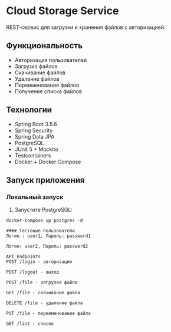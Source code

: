 # Cloud Storage Service

REST-сервис для загрузки и хранения файлов с авторизацией.

## Функциональность

- Авторизация пользователей
- Загрузка файлов
- Скачивание файлов
- Удаление файлов
- Переименование файлов
- Получение списка файлов

## Технологии

- Spring Boot 3.5.6
- Spring Security
- Spring Data JPA
- PostgreSQL
- JUnit 5 + Mockito
- Testcontainers
- Docker + Docker Compose

## Запуск приложения

### Локальный запуск

1. Запустите PostgreSQL:
```
docker-compose up postgres -d

#### Тестовые пользователи
Логин : user1, Пароль: password1

Логин: user2, Пароль: password2

API Endpoints
POST /login - авторизация

POST /logout - выход

POST /file - загрузка файла

GET /file - скачивание файла

DELETE /file - удаление файла

PUT /file - переименование файла

GET /list - список